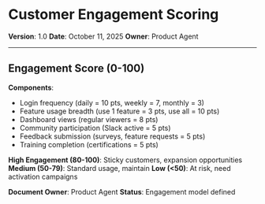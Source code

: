 # Customer Engagement Scoring

**Version**: 1.0
**Date**: October 11, 2025
**Owner**: Product Agent

---

## Engagement Score (0-100)

**Components**:

- Login frequency (daily = 10 pts, weekly = 7, monthly = 3)
- Feature usage breadth (use 1 feature = 3 pts, use all = 10 pts)
- Dashboard views (regular viewers = 8 pts)
- Community participation (Slack active = 5 pts)
- Feedback submission (surveys, feature requests = 5 pts)
- Training completion (certifications = 5 pts)

**High Engagement (80-100)**: Sticky customers, expansion opportunities
**Medium (50-79)**: Standard usage, maintain
**Low (<50)**: At risk, need activation campaigns

**Document Owner**: Product Agent
**Status**: Engagement model defined
